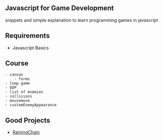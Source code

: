 ## Javascript for Game Development
snippets and simple explanation to learn programming games in
javascript

## Requirements
- Javascript Basics

## Course
	- canvas
		- forms
	- loop game
	- OOP
	- list of enemies
	- collisions
	- mousemove
	- customEnemyAppearance
	
## Good Projects
- [RainingChain](https://rainingchain.com/)
